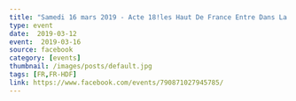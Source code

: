 ```yaml
---
title: "Samedi 16 mars 2019 - Acte 18!les Haut De France Entre Dans La Capitale !!!"
type: event
date:  2019-03-12
event:  2019-03-16
source: facebook
category: [events]
thumbnail: /images/posts/default.jpg
tags: [FR,FR-HDF]
link: https://www.facebook.com/events/790871027945785/
---
```

